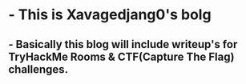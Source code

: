 # - This is Xavagedjang0's bolg 
## - Basically this blog will include writeup's for TryHackMe Rooms & CTF(Capture The Flag) challenges.

